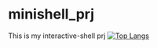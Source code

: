 # minishell_prj
This is my interactive-shell prj
[![Top Langs](https://github-readme-stats.vercel.app/api/top-langs/?username=inhoekim/minishell_prj/tree/release&layout=compact)](https://github.com/inhoekim/minishell_prj/tree/release/github-readme-stats)

